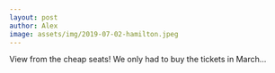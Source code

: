 ```yaml
---
layout: post
author: Alex
image: assets/img/2019-07-02-hamilton.jpeg
---
```


View from the cheap seats! We only had to buy the tickets in March...
